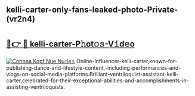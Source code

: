 ## kelli-carter-only-fans​-leaked-photo​-Private-(vr2n4)


# <h2><a href="https://mediaupload.pro?title=kelli-carter&ref=git">🔗👉 🔴 kelli-carter-P𝚑ot𝚘𝚜-V𝚒d𝚎o</a></h2>

[![Corinna Kopf Nue Nu𝚍e𝚜](https://i.imgur.com/0qMVB7G.gif)](https://mediaupload.pro?title=kelli-carter&ref=git)
Online-influencer-kelli-carter,known-for-publishing-dance-and-lifestyle-content,-including-performances-and-vlogs-on-social-media-platforms.Brilliant-ventriloquist-assistant-kelli-carter,celebrated-for-their-exceptional-abilities-and-accomplishments-in-assisting-ventriloquists.  